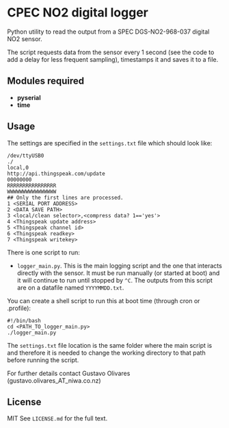 # CPEC NO2 digital logger
Python utility to read the output from a SPEC DGS-NO2-968-037 digital NO2 sensor.

The script requests data from the sensor every 1 second (see the code to add a delay for less frequent sampling), timestamps it and saves it to a file.

## Modules required
* **pyserial**
* **time**

## Usage
The settings are specified in the ```settings.txt``` file which should look like:

```
/dev/ttyUSB0
./
local,0
http://api.thingspeak.com/update
00000000
RRRRRRRRRRRRRRRR
WWWWWWWWWWWWWWWW
## Only the first lines are processed.
1 <SERIAL PORT ADDRESS>
2 <DATA SAVE PATH>
3 <local/clean selector>,<compress data? 1=='yes'>
4 <Thingspeak update address>
5 <Thingspeak channel id>
6 <Thingspeak readkey>
7 <Thingspeak writekey>
```

There is one script to run:
* ```logger_main.py```. This is the main logging script and the one that interacts directly with the sensor. It must be run manually (or started at boot) and it will continue to run until stopped by ```^C```. The outputs from this script are on a datafile named ```YYYYMMDD.txt```.

You can create a shell script to run this at boot time (through cron or .profile):
```
#!/bin/bash
cd <PATH_TO_logger_main.py>
./logger_main.py
```
The ```settings.txt``` file location is the same folder where the main script is and therefore it is needed to change the working directory to that path before running the script.

For further details contact Gustavo Olivares (gustavo.olivares_AT_niwa.co.nz)

## License
MIT
See ```LICENSE.md``` for the full text.
